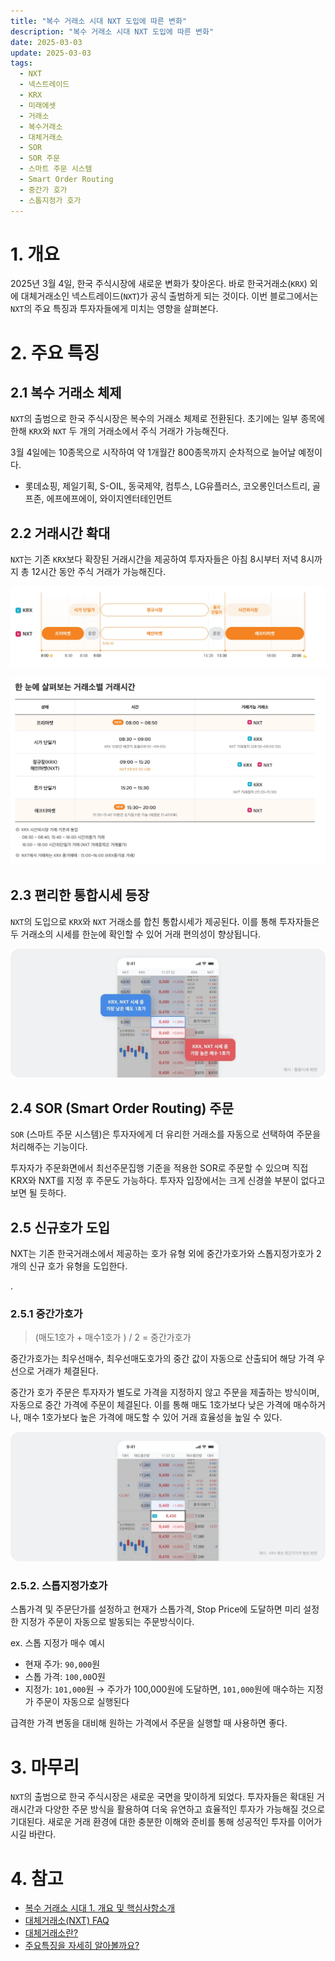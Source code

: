 ```yaml
---
title: "복수 거래소 시대 NXT 도입에 따른 변화"
description: "복수 거래소 시대 NXT 도입에 따른 변화"
date: 2025-03-03
update: 2025-03-03
tags:
  - NXT
  - 넥스트레이드
  - KRX
  - 미래에셋
  - 거래소
  - 복수거래소
  - 대체거래소
  - SOR
  - SOR 주문
  - 스마트 주문 시스템
  - Smart Order Routing
  - 중간가 호가
  - 스톱지정가 호가
---
```


# 1. 개요

2025년 3월 4일, 한국 주식시장에 새로운 변화가 찾아온다. 바로 한국거래소(`KRX`) 외에 대체거래소인 넥스트레이드(`NXT`)가 공식 출범하게 되는 것이다. 이번 블로그에서는 `NXT`의 주요 특징과 투자자들에게 미치는 영향을 살펴본다.

# 2. 주요 특징

## 2.1 복수 거래소 체제

`NXT`의 출범으로 한국 주식시장은 복수의 거래소 체제로 전환된다. 초기에는 일부 종목에 한해 `KRX`와 `NXT` 두 개의 거래소에서 주식 거래가 가능해진다.

3월 4일에는 10종목으로 시작하여 약 1개월간 800종목까지 순차적으로 늘어날 예정이다.

- 롯데쇼핑, 제일기획, S-OIL, 동국제약, 컴투스, LG유플러스, 코오롱인더스트리, 골프존, 에프에프에이, 와이지엔터테인먼트

## 2.2 거래시간 확대

`NXT`는 기존 `KRX`보다 확장된 거래시간을 제공하여 투자자들은 아침 8시부터 저녁 8시까지 총 12시간 동안 주식 거래가 가능해진다.

![미래에셋 - 거래시간](image-20250303134445935.png)

![미래에셋 - 거래시간](image-20250303134527577.png)



## 2.3 편리한 통합시세 등장

`NXT`의 도입으로 `KRX`와 `NXT` 거래소를 합친 통합시세가 제공된다. 이를 통해 투자자들은 두 거래소의 시세를 한눈에 확인할 수 있어 거래 편의성이 향상됩니다.

![통합시세 화면 예시](image-20250303134550837.png)

## 2.4 SOR (Smart Order Routing) 주문

`SOR` (스마트 주문 시스템)은 투자자에게 더 유리한 거래소를 자동으로 선택하여 주문을 처리해주는 기능이다.

투자자가 주문화면에서 최선주문집행 기준을 적용한 SOR로 주문할 수 있으며 직접 KRX와 NXT를 지정 후 주문도 가능하다. 투자자 입장에서는 크게 신경쓸 부분이 없다고 보면 될 듯하다.

## 2.5 신규호가 도입

NXT는 기존 한국거래소에서 제공하는 호가 유형 외에 중간가호가와 스톱지정가호가 2개의 신규 호가 유형을 도입한다.

.

### 2.5.1 중간가호가

> (매도1호가 + 매수1호가 ) / 2 = 중간가호가

중간가호가는 최우선매수, 최우선매도호가의 중간 값이 자동으로 산출되어 해당 가격 우선으로 거래가 체결된다.

중간가 호가 주문은 투자자가 별도로 가격을 지정하지 않고 주문을 제출하는 방식이며, 자동으로 중간 가격에 주문이 체결된다. 이를 통해 매도 1호가보다 낮은 가격에 매수하거나, 매수 1호가보다 높은 가격에 매도할 수 있어 거래 효율성을 높일 수 있다.

![중간가호가](image-20250303134604198.png)

### 2.5.2. 스톱지정가호가

스톱가격 및 주문단가를 설정하고 현재가 스톱가격, Stop Price에 도달하면 미리 설정한 지정가 주문이 자동으로 발동되는 주문방식이다.

ex. 스톱 지정가 매수 예시

- 현재 주가: `90,000`원
- 스톱 가격: `100,00`0원
- 지정가: `101,000`원 → 주가가 100,000원에 도달하면, `101,000`원에 매수하는 지정가 주문이 자동으로 실행된다

급격한 가격 변동을 대비해 원하는 가격에서 주문을 실행할 때 사용하면 좋다.

# 3. 마무리

`NXT`의 출범으로 한국 주식시장은 새로운 국면을 맞이하게 되었다. 투자자들은 확대된 거래시간과 다양한 주문 방식을 활용하여 더욱 유연하고 효율적인 투자가 가능해질 것으로 기대된다. 새로운 거래 환경에 대한 충분한 이해와 준비를 통해 성공적인 투자를 이어가시길 바란다.

# 4. 참고

- [복수 거래소 시대 1. 개요 및 핵심사항소개](https://www.youtube.com/watch?v=cJ_TMRKdJz0)
- [대체거래소(NXT) FAQ](https://trading.securities.miraeasset.com/bbs/board/message/list.do?categoryId=1979&searchType=2&searchStartYear=2024&searchStartMonth=02&searchStartDay=27&searchEndYear=2025&searchEndMonth=02&searchEndDay=26&listType=1&startId=zzzzz~&startPage=1&curPage=2&direction=1)
- [대체거래소란?](https://securities.miraeasset.com/mw/event_ats/main.html)
- [주요특징을 자세히 알아볼까요?](https://securities.miraeasset.com/mw/event_ats/main.html)
